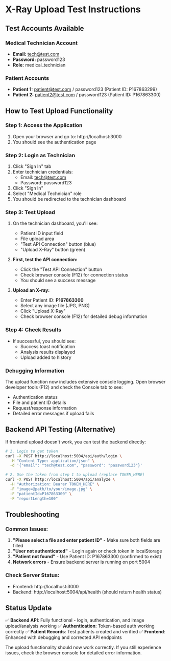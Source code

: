 # X-Ray Upload Test Instructions

## Test Accounts Available

### Medical Technician Account
- **Email:** tech@test.com
- **Password:** password123
- **Role:** medical_technician

### Patient Accounts
- **Patient 1:** patient@test.com / password123 (Patient ID: P167863299)
- **Patient 2:** patient2@test.com / password123 (Patient ID: P167863300)

## How to Test Upload Functionality

### Step 1: Access the Application
1. Open your browser and go to: http://localhost:3000
2. You should see the authentication page

### Step 2: Login as Technician
1. Click "Sign In" tab
2. Enter technician credentials:
   - Email: tech@test.com
   - Password: password123
3. Click "Sign In"
4. Select "Medical Technician" role
5. You should be redirected to the technician dashboard

### Step 3: Test Upload
1. On the technician dashboard, you'll see:
   - Patient ID input field
   - File upload area
   - "Test API Connection" button (blue)
   - "Upload X-Ray" button (green)

2. **First, test the API connection:**
   - Click the "Test API Connection" button
   - Check browser console (F12) for connection status
   - You should see a success message

3. **Upload an X-ray:**
   - Enter Patient ID: **P167863300**
   - Select any image file (JPG, PNG)
   - Click "Upload X-Ray"
   - Check browser console (F12) for detailed debug information

### Step 4: Check Results
- If successful, you should see:
  - Success toast notification
  - Analysis results displayed
  - Upload added to history

### Debugging Information
The upload function now includes extensive console logging. Open browser developer tools (F12) and check the Console tab to see:
- Authentication status
- File and patient ID details
- Request/response information
- Detailed error messages if upload fails

## Backend API Testing (Alternative)

If frontend upload doesn't work, you can test the backend directly:

```bash
# 1. Login to get token
curl -X POST http://localhost:5004/api/auth/login \
  -H "Content-Type: application/json" \
  -d '{"email": "tech@test.com", "password": "password123"}'

# 2. Use the token from step 1 to upload (replace TOKEN_HERE)
curl -X POST http://localhost:5004/api/analyze \
  -H "Authorization: Bearer TOKEN_HERE" \
  -F "image=@path/to/your/image.jpg" \
  -F "patientId=P167863300" \
  -F "reportLength=100"
```

## Troubleshooting

### Common Issues:
1. **"Please select a file and enter patient ID"** - Make sure both fields are filled
2. **"User not authenticated"** - Login again or check token in localStorage
3. **"Patient not found"** - Use Patient ID: P167863300 (confirmed to exist)
4. **Network errors** - Ensure backend server is running on port 5004

### Check Server Status:
- Frontend: http://localhost:3000
- Backend: http://localhost:5004/api/health (should return health status)

## Status Update

✅ **Backend API**: Fully functional - login, authentication, and image upload/analysis working
✅ **Authentication**: Token-based auth working correctly
✅ **Patient Records**: Test patients created and verified
✅ **Frontend**: Enhanced with debugging and corrected API endpoints

The upload functionality should now work correctly. If you still experience issues, check the browser console for detailed error information.